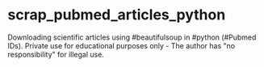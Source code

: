 # scrap_pubmed_articles_python
Downloading scientific articles using #beautifulsoup in #python (#Pubmed IDs). Private use for educational purposes only - The author has "no responsibility" for illegal use.
